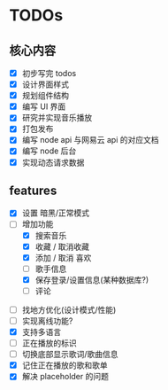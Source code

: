 
# TODOs

## 核心内容

- [x] 初步写完 todos
- [x] 设计界面样式
- [x] 规划组件结构
- [x] 编写 UI 界面
- [x] 研究并实现音乐播放
- [x] 打包发布
- [x] 编写 node api 与网易云 api 的对应文档
- [x] 编写 node 后台
- [x] 实现动态请求数据

## features

- [x] 设置 暗黑/正常模式
- [ ] 增加功能
  - [x] 搜索音乐
  - [x] 收藏 / 取消收藏
  - [x] 添加 / 取消 喜欢
  - [ ] 歌手信息
  - [x] 保存登录/设置信息(某种数据库?)
  - [ ] 评论
<!-- - [ ] 音乐可视化 -->
- [ ] 找地方优化(设计模式/性能)
- [ ] 实现离线功能?
- [x] 支持多语言
- [ ] 正在播放的标识
- [ ] 切换底部显示歌词/歌曲信息
- [x] 记住正在播放的歌和歌单
- [x] 解决 placeholder 的问题